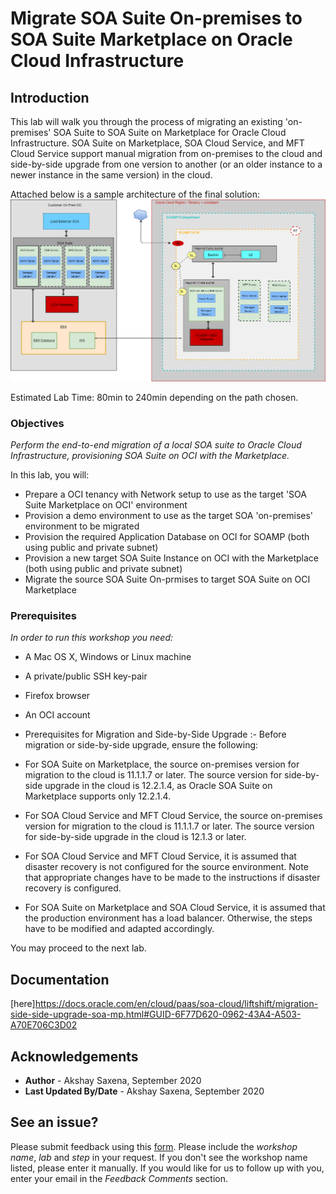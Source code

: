 # Migrate SOA Suite On-premises to SOA Suite Marketplace on Oracle Cloud Infrastructure

## Introduction

This lab will walk you through the process of migrating an existing 'on-premises' SOA Suite to SOA Suite on Marketplace for Oracle Cloud Infrastructure. SOA Suite on Marketplace, SOA Cloud Service, and MFT Cloud Service support manual migration from on-premises to the cloud and side-by-side upgrade from one version to another (or an older instance to a newer instance in the same version) in the cloud. 

Attached below is a sample architecture of the final solution:
![](./images/Migration-Architecture.png)

Estimated Lab Time: 80min to 240min depending on the path chosen.

### Objectives

*Perform the end-to-end migration of a local SOA suite to Oracle Cloud Infrastructure, provisioning SOA Suite on OCI with the Marketplace.*

In this lab, you will:
- Prepare a OCI tenancy with Network setup to use as the target 'SOA Suite Marketplace on OCI' environment
- Provision a demo environment to use as the target SOA 'on-premises' environment to be migrated
- Provision the required Application Database on OCI for SOAMP (both using public and private subnet)
- Provision a new target SOA Suite Instance on OCI with the Marketplace (both using public and private subnet)
- Migrate the source SOA Suite On-prmises to target SOA Suite on OCI Marketplace


### Prerequisites

*In order to run this workshop you need:*

* A Mac OS X, Windows or Linux machine
* A private/public SSH key-pair
* Firefox browser
* An OCI account
* Prerequisites for Migration and Side-by-Side Upgrade :-
  Before migration or side-by-side upgrade, ensure the following:

* For SOA Suite on Marketplace, the source on-premises version for migration to the cloud is 11.1.1.7 or later. The source version for side-by-side upgrade in the cloud is 12.2.1.4, as Oracle SOA Suite on Marketplace supports only 12.2.1.4.

* For SOA Cloud Service and MFT Cloud Service, the source on-premises version for migration to the cloud is 11.1.1.7 or later. The source version for side-by-side upgrade in the cloud is 12.1.3 or later.

* For SOA Cloud Service and MFT Cloud Service, it is assumed that disaster recovery is not configured for the source environment. Note that appropriate changes have to be made to the instructions if disaster recovery is configured.

* For SOA Suite on Marketplace and SOA Cloud Service, it is assumed that the production environment has a load balancer. Otherwise, the steps have to be modified and adapted accordingly.

You may proceed to the next lab.

## Documentation

[here]https://docs.oracle.com/en/cloud/paas/soa-cloud/liftshift/migration-side-side-upgrade-soa-mp.html#GUID-6F77D620-0962-43A4-A503-A70E706C3D02

## Acknowledgements

 - **Author** - Akshay Saxena, September 2020
 - **Last Updated By/Date** - Akshay Saxena, September 2020

## See an issue?
Please submit feedback using this [form](https://apexapps.oracle.com/pls/apex/f?p=133:1:::::P1_FEEDBACK:1). Please include the *workshop name*, *lab* and *step* in your request.  If you don't see the workshop name listed, please enter it manually. If you would like for us to follow up with you, enter your email in the *Feedback Comments* section.
